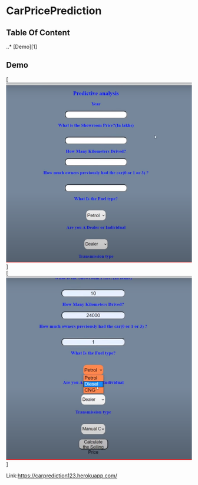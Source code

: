 # CarPricePrediction
## Table Of Content
..* [Demo][1]





## Demo
   [![Front-End view of the app car prediction](https://github.com/hitesh0103/Images/blob/main/Screenshot%20(114).png "Outloook")]   
                       [![Front-End view of the app car prediction](https://github.com/hitesh0103/Images/blob/main/Screenshot%20(113).png "Outloook")] 

Link:<https://carprediction123.herokuapp.com/>
